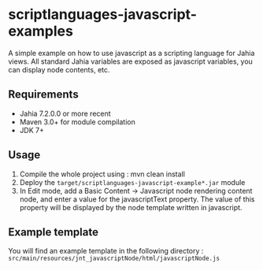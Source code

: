 # scriptlanguages-javascript-examples

A simple example on how to use javascript as a scripting language for Jahia views.
All standard Jahia variables are exposed as javascript variables, you can display node contents,
etc.

## Requirements
- Jahia 7.2.0.0 or more recent
- Maven 3.0+ for module compilation
- JDK 7+

## Usage

1. Compile the whole project using : mvn clean install
2. Deploy the `target/scriptlanguages-javascript-example*.jar` module
3. In Edit mode, add a Basic Content -> Javascript node rendering content node, and enter a value for the javascriptText property.
The value of this property will be displayed by the node template written in javascript.

## Example template

You will find an example template in the following directory : `src/main/resources/jnt_javascriptNode/html/javascriptNode.js`
